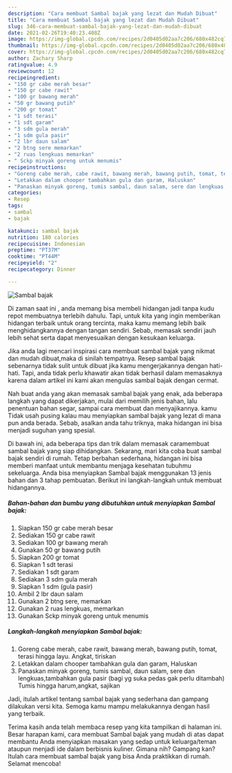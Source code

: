 ```yaml
---
description: "Cara membuat Sambal bajak yang lezat dan Mudah Dibuat"
title: "Cara membuat Sambal bajak yang lezat dan Mudah Dibuat"
slug: 346-cara-membuat-sambal-bajak-yang-lezat-dan-mudah-dibuat
date: 2021-02-26T19:40:23.408Z
image: https://img-global.cpcdn.com/recipes/2d0405d02aa7c206/680x482cq70/sambal-bajak-foto-resep-utama.jpg
thumbnail: https://img-global.cpcdn.com/recipes/2d0405d02aa7c206/680x482cq70/sambal-bajak-foto-resep-utama.jpg
cover: https://img-global.cpcdn.com/recipes/2d0405d02aa7c206/680x482cq70/sambal-bajak-foto-resep-utama.jpg
author: Zachary Sharp
ratingvalue: 4.9
reviewcount: 12
recipeingredient:
- "150 gr cabe merah besar"
- "150 gr cabe rawit"
- "100 gr bawang merah"
- "50 gr bawang putih"
- "200 gr tomat"
- "1 sdt terasi"
- "1 sdt garam"
- "3 sdm gula merah"
- "1 sdm gula pasir"
- "2 lbr daun salam"
- "2 btng sere memarkan"
- "2 ruas lengkuas memarkan"
- " Sckp minyak goreng untuk menumis"
recipeinstructions:
- "Goreng cabe merah, cabe rawit, bawang merah, bawang putih, tomat, terasi hingga layu. Angkat, tiriskan"
- "Letakkan dalam chooper tambahkan gula dan garam, Haluskan"
- "Panaskan minyak goreng, tumis sambal, daun salam, sere dan lengkuas,tambahkan gula pasir (bagi yg suka pedas gak perlu ditambah) Tumis hingga harum,angkat, sajikan"
categories:
- Resep
tags:
- sambal
- bajak

katakunci: sambal bajak 
nutrition: 180 calories
recipecuisine: Indonesian
preptime: "PT37M"
cooktime: "PT44M"
recipeyield: "2"
recipecategory: Dinner

---
```



![Sambal bajak](https://img-global.cpcdn.com/recipes/2d0405d02aa7c206/680x482cq70/sambal-bajak-foto-resep-utama.jpg)

Di zaman  saat ini , anda memang bisa membeli hidangan jadi tanpa kudu repot membuatnya terlebih dahulu. Tapi, untuk kita yang ingin memberikan hidangan terbaik untuk orang tercinta, maka kamu memang lebih baik menghidangkannya dengan tangan sendiri. Sebab, memasak sendiri jauh lebih sehat serta dapat menyesuaikan dengan kesukaan keluarga.

Jika anda lagi mencari inspirasi cara membuat sambal bajak yang nikmat dan mudah dibuat,maka di sinilah tempatnya. Resep sambal bajak  sebenarnya tidak sulit untuk dibuat jika kamu mengerjakannya dengan hati-hati. Tapi, anda tidak perlu khawatir akan tidak berhasil dalam memasaknya 
karena dalam artikel ini kami akan mengulas sambal bajak dengan cermat.  



Nah buat anda yang akan memasak sambal bajak yang enak, ada beberapa langkah yang dapat dikerjakan, mulai dari memilih jenis bahan, lalu penentuan bahan segar, sampai cara membuat dan menyajikannya. kamu Tidak usah pusing kalau mau menyiapkan sambal bajak yang lezat di mana pun anda berada. Sebab, asalkan anda  tahu triknya, maka hidangan ini bisa menjadi suguhan yang spesial.

Di bawah ini, ada beberapa tips dan trik dalam memasak caramembuat sambal bajak yang siap dihidangkan. Sekarang, mari kita coba buat sambal bajak sendiri di rumah. Tetap berbahan sederhana, hidangan ini bisa memberi manfaat untuk membantu menjaga kesehatan tubuhmu sekeluarga. Anda bisa menyiapkan Sambal bajak menggunakan 13 jenis bahan dan 3 tahap pembuatan. Berikut ini langkah-langkah untuk membuat hidangannya.

<!--inarticleads1-->

##### Bahan-bahan dan bumbu yang dibutuhkan untuk menyiapkan Sambal bajak:

1. Siapkan 150 gr cabe merah besar
1. Sediakan 150 gr cabe rawit
1. Sediakan 100 gr bawang merah
1. Gunakan 50 gr bawang putih
1. Siapkan 200 gr tomat
1. Siapkan 1 sdt terasi
1. Sediakan 1 sdt garam
1. Sediakan 3 sdm gula merah
1. Siapkan 1 sdm (gula pasir)
1. Ambil 2 lbr daun salam
1. Gunakan 2 btng sere, memarkan
1. Gunakan 2 ruas lengkuas, memarkan
1. Gunakan  Sckp minyak goreng untuk menumis




<!--inarticleads2-->

##### Langkah-langkah menyiapkan Sambal bajak:

1. Goreng cabe merah, cabe rawit, bawang merah, bawang putih, tomat, terasi hingga layu. Angkat, tiriskan
1. Letakkan dalam chooper tambahkan gula dan garam, Haluskan
1. Panaskan minyak goreng, tumis sambal, daun salam, sere dan lengkuas,tambahkan gula pasir (bagi yg suka pedas gak perlu ditambah) Tumis hingga harum,angkat, sajikan




Jadi, itulah artikel tentang  sambal bajak  yang sederhana dan gampang dilakukan versi kita. Semoga kamu mampu melakukannya dengan hasil yang terbaik. 

Terima kasih anda telah membaca resep yang kita tampilkan di halaman ini. Besar harapan kami, cara membuat  Sambal bajak yang mudah di atas dapat membantu Anda menyiapkan masakan yang sedap untuk keluarga/teman ataupun menjadi ide dalam berbisnis kuliner. Gimana nih? Gampang kan? Itulah cara membuat sambal bajak yang bisa Anda praktikkan di rumah. Selamat mencoba!

